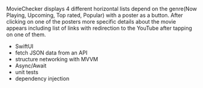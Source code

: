 MovieChecker displays 4 different horizontal lists depend on the genre(Now Playing, Upcoming, Top rated, Popular) with a poster as a button.
After clicking on one of the posters more specific details about the movie appears including list of links with redirection to the YouTube after 
tapping on one of them.
- SwiftUI
- fetch JSON data from an API
- structure networking with MVVM
- Async/Await
- unit tests
- dependency injection
